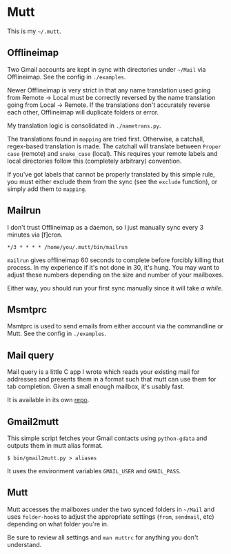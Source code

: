 # Mutt

This is my `~/.mutt`.

## Offlineimap

Two Gmail accounts are kept in sync with directories under `~/Mail` via 
Offlineimap. See the config in `./examples`.

Newer Offlineimap is very strict in that any name translation used going 
from Remote -> Local must be correctly reversed by the name translation 
going from Local -> Remote. If the translations don't accurately reverse 
each other, Offlineimap will duplicate folders or error.

My translation logic is consolidated in `./nametrans.py`.

The translations found in `mapping` are tried first. Otherwise, a 
catchall, regex-based translation is made. The catchall will translate 
between `Proper case` (remote) and `snake_case` (local). This requires 
your remote labels and local directories follow this (completely 
arbitrary) convention.

If you've got labels that cannot be properly translated by this simple 
rule, you must either exclude them from the sync (see the `exclude` 
function), or simply add them to `mapping`.

## Mailrun

I don't trust Offlineimap as a daemon, so I just manually sync every 3 
minutes via [f]cron.

~~~
*/3 * * * * /home/you/.mutt/bin/mailrun
~~~

`mailrun` gives offlineimap 60 seconds to complete before forcibly 
killing that process. In my experience if it's not done in 30, it's 
hung. You may want to adjust these numbers depending on the size and 
number of your mailboxes.

Either way, you should run your first sync manually since it will take 
*a while*.

## Msmtprc

Msmtprc is used to send emails from either account via the commandline 
or Mutt. See the config in `./examples`.

## Mail query

Mail query is a little C app I wrote which reads your existing mail for 
addresses and presents them in a format such that mutt can use them for 
tab completion. Given a small enough mailbox, it's usably fast.

It is available in its own [repo][].

[repo]: https://github.com/pbrisbin/mail-query

## Gmail2mutt

This simple script fetches your Gmail contacts using `python-gdata` and 
outputs them in mutt alias format.

~~~
$ bin/gmail2mutt.py > aliases
~~~

It uses the environment variables `GMAIL_USER` and `GMAIL_PASS`.

## Mutt

Mutt accesses the mailboxes under the two synced folders in `~/Mail` and 
uses `folder-hook`s to adjust the appropriate settings (`from`, 
`sendmail`, etc) depending on what folder you're in.

Be sure to review all settings and `man muttrc` for anything you don't 
understand.
